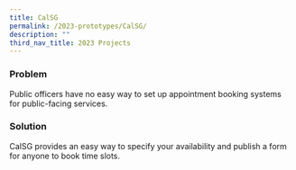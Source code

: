 ```yaml
---
title: CalSG
permalink: /2023-prototypes/CalSG/
description: ""
third_nav_title: 2023 Projects
---
```


### Problem
Public officers have no easy way to set up appointment booking systems for public-facing services.

### Solution
CalSG provides an easy way to specify your availability and publish a form for anyone to book time slots.